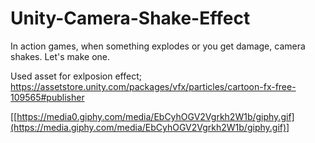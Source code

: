 # Unity-Camera-Shake-Effect
In action games, when something explodes or you get damage, camera shakes. Let's make one.

Used asset for exlposion effect;
https://assetstore.unity.com/packages/vfx/particles/cartoon-fx-free-109565#publisher

[[https://media0.giphy.com/media/EbCyhOGV2Vgrkh2W1b/giphy.gif](https://media.giphy.com/media/EbCyhOGV2Vgrkh2W1b/giphy.gif)]
